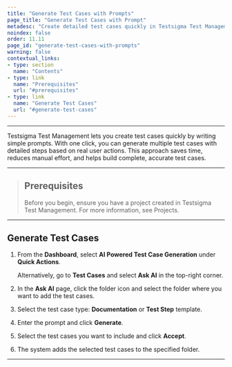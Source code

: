 ```yaml
---
title: "Generate Test Cases with Prompts"
page_title: "Generate Test Cases with Prompt"
metadesc: "Create detailed test cases quickly in Testsigma Test Management using simple prompts. Save time, reduce effort, & ensure accuracy with AI-powered test steps in one click"
noindex: false
order: 11.11
page_id: "generate-test-cases-with-prompts"
warning: false
contextual_links:
- type: section
  name: "Contents"
- type: link
  name: "Prerequisites"
  url: "#prerequisites"
- type: link
  name: "Generate Test Cases"
  url: "#generate-test-cases"
---
```


---

Testsigma Test Management lets you create test cases quickly by writing simple prompts. With one click, you can generate multiple test cases with detailed steps based on real user actions. This approach saves time, reduces manual effort, and helps build complete, accurate test cases.

---

> ## **Prerequisites**
> 
> Before you begin, ensure you have a project created in Testsigma Test Management. For more information, see Projects. 

---


## **Generate Test Cases**

1. From the **Dashboard**, select **AI Powered Test Case Generation** under **Quick Actions**.

   Alternatively, go to **Test Cases** and select **Ask AI** in the top-right corner.

2. In the **Ask AI** page, click the folder icon and select the folder where you want to add the test cases.

3. Select the test case type: **Documentation** or **Test Step** template.

4. Enter the prompt and click **Generate**.

5. Select the test cases you want to include and click **Accept**.

6. The system adds the selected test cases to the specified folder.

---